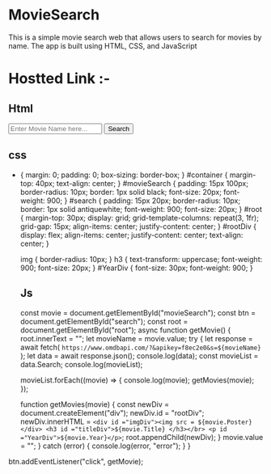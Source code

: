 # MovieSearch

This is a simple movie search web that allows users to search for movies by name. The app is built using HTML, CSS, and JavaScript

# Hostted Link :-

## Html
<!DOCTYPE html>
<html lang="en">
  <head>
    <meta charset="UTF-8" />
    <meta name="viewport" content="width=device-width, initial-scale=1.0" />
    <title>Movie Search</title>
    <link rel="stylesheet" href="style.css" />
  </head>
  <body>
    <div id="container">
      <input
        type="text"
        id="movieSearch"
        placeholder="Enter Movie Name here..."
      />
      <button id="search">Search</button>
    </div>
    <div id="root"></div>
    <script src="index.js"></script>
  </body>
</html>

## css
* {
    margin: 0;
    padding: 0;
    box-sizing: border-box;
  }
  #container {
    margin-top: 40px;
    text-align: center;
  }
  #movieSearch {
    padding: 15px 100px;
    border-radius: 10px;
    border: 1px solid black;
    font-size: 20px;
    font-weight: 900;
  }
  #search {
    padding: 15px 20px;
    border-radius: 10px;
    border: 1px solid antiquewhite;
    font-weight: 900;
    font-size: 20px;
  }
  #root {
    margin-top: 30px;
    display: grid;
    grid-template-columns: repeat(3, 1fr);
    grid-gap: 15px;
    align-items: center;
    justify-content: center;
  }
  #rootDiv {
    display: flex;
    align-items: center;
    justify-content: center;
    text-align: center;
  }
  
  img {
    border-radius: 10px;
  }
  h3 {
    text-transform: uppercase;
    font-weight: 900;
    font-size: 20px;
  }
  #YearDiv {
    font-size: 30px;
    font-weight: 900;
  }

  ## Js

  const movie = document.getElementById("movieSearch");
const btn = document.getElementById("search");
const root = document.getElementById("root");
async function getMovie() {
  root.innerText = "";
  let movieName = movie.value;
  try {
    let response = await fetch(
      `https://www.omdbapi.com/?&apikey=f8ec2e0&s=${movieName}`
    );
    let data = await response.json();
    console.log(data);
    const movieList = data.Search;
    console.log(movieList);

    movieList.forEach((movie) => {
      console.log(movie);
      getMovies(movie);
    });

    function getMovies(movie) {
      const newDiv = document.createElement("div");
      newDiv.id = "rootDiv";
      newDiv.innerHTML = `
      <div id ="imgDiv"><img src = ${movie.Poster}</div>
      <h3 id ="titleDiv">${movie.Title} </h3></br>
      <p id ="YearDiv">${movie.Year}</p>
      `;
      root.appendChild(newDiv);
    }
    movie.value = "";
  } catch (error) {
    console.log(error, "error");
  }
}

btn.addEventListener("click", getMovie);
